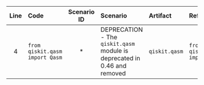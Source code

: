 | Line | Code | Scenario ID | Scenario | Artifact | Refactoring |
| :--: | :--- | :---------: | :------- | :------- | :---------- |
| 4 | `from qiskit.qasm import Qasm` | * | DEPRECATION - The `qiskit.qasm` module is deprecated in 0.46 and removed | `qiskit.qasm` | `from qiskit.qasm2 import Qasm` |